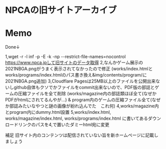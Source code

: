 # NPCAの旧サイトアーカイブ

# Memo

Done↓

1,wget -r -l inf -p -E -k -np --restrict-file-names=nocontrol https://www.npca.jpして旧サイトのデータ取得
2,なんかゲーム展示の2021NBGA.pngがうまく表示されてなかったので修正
(works/index.htmlとworks/programs/index.htmlのパス書き換え&img/contents/program/に2021NBGA.png追加)
3,Cloudflare Pagesは25MB以上のファイルを公開出来ないしgithub自体もクソでかファイルをcommit出来ないので、PDF版の部誌とゲームの圧縮ファイルを全て削除
(works/magazine内の部誌類ほぼ全て(なぜかPDFがhtmlにされてるんやが...) & program内のゲームの圧縮ファイル全て(なぜか部誌みたいなやつと謎の画像が紛れ込んでた　これ何)
4,works/magazine内とprogram内にdummy.html設置
5,works/index.html, works/magazine/index.html, works/programs/index.html に書いてあるダウンロードリンクのパスを4,で置いたダミーhtml宛に変更

補足
旧サイト内のコンテンツは配信されていない旨を新ホームページに記載しましょう
